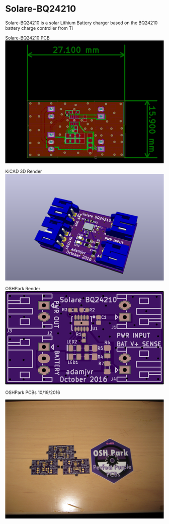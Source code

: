 # Solare-BQ24210
Solare-BQ24210 is a solar Lithium Battery charger based on the BQ24210 battery charge controller from Ti

Solare-BQ24210 PCB
![PCB](/img/Solare-BQ24210.png)


KiCAD 3D Render
![3D Render](/img/3D.png)

OSHPark Render
![Solare-BQ2410 OSHPark PCB Render](/img/OSHPARK_top.png)

OSHPark PCBs 10/19/2016

![Solare-BQ2410 OSHPark PCB](/img/IMG_3681.JPG)
